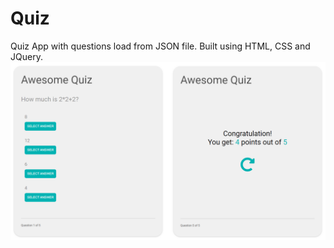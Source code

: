 # Quiz
Quiz App with questions load from JSON file. Built using HTML, CSS and JQuery.
![cal](https://github.com/piotrorczykowski/screenshots/blob/07e70f988cd9114d05a11cb07af372443f9231f3/Quiz.png)
